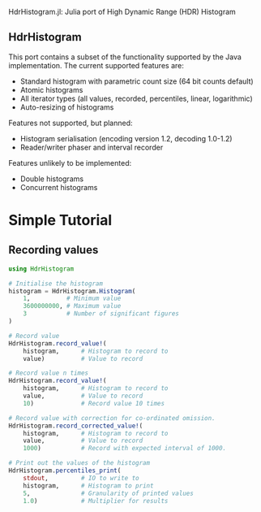 HdrHistogram.jl: Julia port of High Dynamic Range (HDR) Histogram

HdrHistogram
----------------------------------------------

This port contains a subset of the functionality supported by the Java
implementation.  The current supported features are:

* Standard histogram with parametric count size (64 bit counts default)
* Atomic histograms
* All iterator types (all values, recorded, percentiles, linear, logarithmic)
* Auto-resizing of histograms

Features not supported, but planned:

* Histogram serialisation (encoding version 1.2, decoding 1.0-1.2)
* Reader/writer phaser and interval recorder

Features unlikely to be implemented:

* Double histograms
* Concurrent histograms

# Simple Tutorial

## Recording values

```Julia
using HdrHistogram

# Initialise the histogram
histogram = HdrHistogram.Histogram(
    1,          # Minimum value
    3600000000, # Maximum value
    3           # Number of significant figures
)

# Record value
HdrHistogram.record_value!(
    histogram,      # Histogram to record to
    value)          # Value to record

# Record value n times
HdrHistogram.record_value!(
    histogram,      # Histogram to record to
    value,          # Value to record
    10)             # Record value 10 times

# Record value with correction for co-ordinated omission.
HdrHistogram.record_corrected_value!(
    histogram,      # Histogram to record to
    value,          # Value to record
    1000)           # Record with expected interval of 1000.

# Print out the values of the histogram
HdrHistogram.percentiles_print(
    stdout,         # IO to write to
    histogram,      # Histogram to print
    5,              # Granularity of printed values
    1.0)            # Multiplier for results
```
